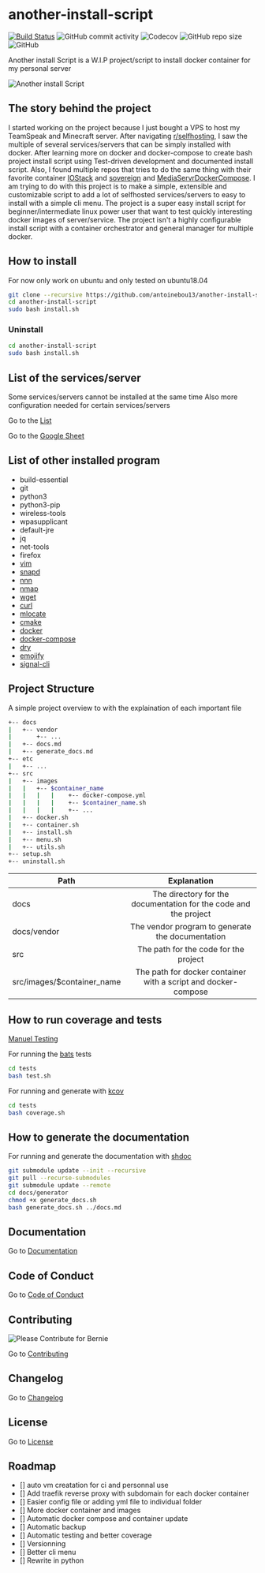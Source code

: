 # another-install-script

[![Build Status](https://travis-ci.com/antoinebou13/another-install-script.svg?token=MUq69udyyqAR24bsXgRq&branch=master)](https://travis-ci.com/antoinebou13/another-install-script)
![GitHub commit activity](https://img.shields.io/github/commit-activity/m/antoinebou13/another-install-script?style=flat)
![Codecov](https://img.shields.io/codecov/c/github/antoinebou13/another-install-script?style=flat&token=FcTtxpEGhF)
![GitHub repo size](https://img.shields.io/github/repo-size/antoinebou13/another-install-script?style=flat)
![GitHub](https://img.shields.io/github/license/antoinebou13/another-install-script?style=flat)

Another install Script is a W.I.P project/script to install docker container for my personal server

![Another install Script](docs/images/another-install-script.png)

## The story behind the project

I started working on the project because I just bought a VPS to host my TeamSpeak and Minecraft server.
After navigating [r/selfhosting](https://www.reddit.com/r/selfhosted), I saw the multiple of several services/servers that can be simply installed with docker. After learning more on docker and docker-compose to create bash project install script using Test-driven development and documented install script. Also, I found multiple repos that tries to do the same thing with their favorite container [IOStack](https://github.com/gcgarner/IOTstack) and [sovereign](https://github.com/sovereign/sovereign) and [MediaServrDockerCompose](https://github.com/vaeyo/MediaServer-DockerComposeFiles). I am trying to do with this project is to make a simple, extensible and customizable script to add a lot of selfhosted services/servers to easy to install with a simple cli menu. The project is a super easy install script for beginner/intermediate linux power user that want to test quickly interesting docker images of server/service. The project isn't a highly configurable install script with a container orchestrator and general manager for multiple docker.

## How to install

For now only work on ubuntu and only tested on ubuntu18.04

```bash
git clone --recursive https://github.com/antoinebou13/another-install-script.git
cd another-install-script
sudo bash install.sh
```

### Uninstall
```bash
cd another-install-script
sudo bash install.sh
```

## List of the services/server

Some services/servers cannot be installed at the same time
Also more configuration needed for certain services/servers

Go to the [List](docs/SERVER_LIST.md)

Go to the [Google Sheet](https://drive.google.com/file/d/1s2Il9qeJdZj-NYnzfveIW-HfnRhwkce-/view?usp=sharing)

## List of other installed program

- build-essential
- git
- python3
- python3-pip
- wireless-tools
- wpasupplicant
- default-jre
- jq
- net-tools
- firefox
- [vim](https://www.vim.org/)
- [snapd](https://snapcraft.io/)
- [nnn](https://github.com/jarun/nnn)
- [nmap](https://nmap.org/)
- [wget](https://www.gnu.org/software/wget/)
- [curl](https://github.com/curl/curl)
- [mlocate](https://wiki.archlinux.org/index.php/Mlocate)
- [cmake](https://cmake.org/)
- [docker](https://www.docker.com/)
- [docker-compose](https://docs.docker.com/compose/)
- [dry](https://github.com/moncho/dry)
- [emojify](https://github.com/mrowa44/emojify)
- [signal-cli](https://github.com/AsamK/signal-cli)

## Project Structure

A simple project overview to with the explaination of each important file

```bash
+-- docs
|   +-- vendor
|       +-- ...
|   +-- docs.md
|   +-- generate_docs.md
+-- etc
|   +-- ...
+-- src
|   +-- images
|   |   +-- $container_name
|   |   |   |    +-- docker-compose.yml
|   |   |   |    +-- $container_name.sh
|   |   |   |    +-- ...
|   +-- docker.sh
|   +-- container.sh
|   +-- install.sh
|   +-- menu.sh
|   +-- utils.sh
+-- setup.sh
+-- uninstall.sh
```

| Path                       |                           Explanation                            |
| -------------------------- | :--------------------------------------------------------------: |
| docs                       | The directory for the documentation for the code and the project |
| docs/vendor                |         The vendor program to generate the documentation         |
| src                        |              The path for the code for the project               |
| src/images/$container_name |  The path for docker container with a script and docker-compose  |

## How to run coverage and tests

[Manuel Testing](docs/TESTING.md)

For running the [bats](https://github.com/bats-core/bats-core) tests

```bash
cd tests
bash test.sh
```

For running and generate with [kcov](https://github.com/SimonKagstrom/kcov)

```bash
cd tests
bash coverage.sh
```

## How to generate the documentation

For running and generate the documentation with [shdoc](https://github.com/reconquest/shdoc)

```bash
git submodule update --init --recursive
git pull --recurse-submodules
git submodule update --remote
cd docs/generator
chmod +x generate_docs.sh
bash generate_docs.sh ../docs.md
```

## Documentation

Go to [Documentation](docs/docs.md)

## Code of Conduct

Go to [Code of Conduct](.github/CODE_OF_CONDUCT.md)

## Contributing

![Please Contribute for Bernie](docs/images/contribution.png)

Go to [Contributing](.github/CONTRIBUTING.md)

## Changelog

Go to [Changelog](docs/CHANGELOG.md)

## License

Go to [License](.github/LICENSE)

## Roadmap

- [] auto vm creatation for ci and personnal use
- [] Add traefik reverse proxy with subdomain for each docker container
- [] Easier config file or adding yml file to individual folder
- [] More docker container and images
- [] Automatic docker compose and container update
- [] Automatic backup
- [] Automatic testing and better coverage
- [] Versionning
- [] Better cli menu
- [] Rewrite in python
